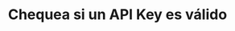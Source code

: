 ---
title: Chequea si un API Key es válido
excerpt: >-
  Un API Key es válido si: existe, está activado, el merchant al que pertenece
  está activado, no ha expirado y se puede utilizar desde el dominio que se
  realiza la petición.
api:
  file: hotelpay.json
  operationId: getApiKeyValidation
deprecated: false
hidden: false
metadata:
  title: ''
  description: ''
  robots: index
next:
  description: ''
---